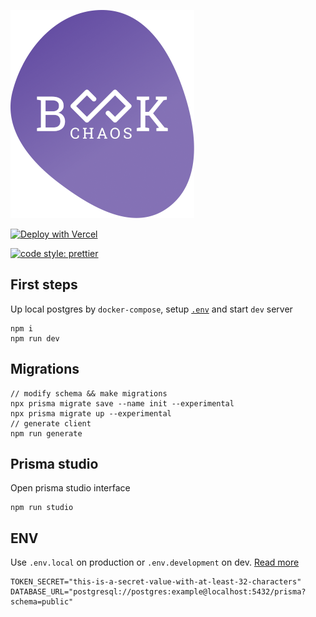 [![BookChaos](./bookchaos_logo.png)](https://bookchaos.com)

[![Deploy with Vercel](https://vercel.com/button)](https://vercel.com/new/project?template=https://github.com/wangel13/bookchaos) 

[![code style: prettier](https://img.shields.io/badge/code_style-prettier-ff69b4.svg?style=flat-square)](https://github.com/prettier/prettier)


## First steps

Up local postgres by `docker-compose`, setup [`.env`](#env) and start `dev` server

```
npm i
npm run dev
```

## Migrations

```
// modify schema && make migrations
npx prisma migrate save --name init --experimental
npx prisma migrate up --experimental
// generate client
npm run generate
```

## Prisma studio

Open prisma studio interface

```
npm run studio
```

## ENV

Use `.env.local` on production or `.env.development` on dev. [Read more](https://nextjs.org/docs/basic-features/environment-variables)

```
TOKEN_SECRET="this-is-a-secret-value-with-at-least-32-characters"
DATABASE_URL="postgresql://postgres:example@localhost:5432/prisma?schema=public"
```
